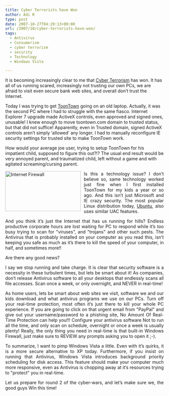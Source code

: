 ```yaml
---
title: Cyber Terrorists have Won
author: Adi R
type: post
date: 2007-10-27T04:29:13+00:00
url: /2007/10/cyber-terrorists-have-won/
tags:
  - Antivirus
  - Consumerism
  - cyber terrorism
  - security
  - Technology
  - Windows Vista

---
```

It is becoming increasingly clear to me that <a href="http://en.wikipedia.org/wiki/Cyber-terrorism" target="_blank">Cyber Terrorism</a> has won. It has all of us running scared, increasingly not trusting our own PCs, we are afraid to visit even secure bank web sites, and overall don&#8217;t trust the Internet.

Today I was trying to get <a href="http://www.toontown.com" target="_blank">ToonTown</a> going on an old laptop. Actually, it was the second PC where I had to struggle with the same fiasco. Internet Explorer 7 upgrade made ActiveX controls, even approved and signed ones, unusable! I knew enough to move toontown.com domain to trusted status, but that did not suffice! Apparently, even in Trusted domain, signed ActiveX controls aren&#8217;t simply &#8216;allowed&#8217; any longer. I had to manually reconfigure IE security settings for trusted site to make ToonTown work.

How would your average joe user, trying to setup ToonTown for his impatient child, supposed to figure this out?!? The usual end result would be very annoyed parent, and traumatized child, left without a game and with agitated screaming/cursing parent.

<p align="justify">
  <img style="border-right: 0px; border-top: 0px; margin: 0px 10px 0px 0px; border-left: 0px; border-bottom: 0px" height="127" alt="Internet Firewall" src="https://i1.wp.com/www.adir1.com//uploads/2007/10/internet-firewall.gif?resize=240%2C127" width="240" align="left" border="0" data-recalc-dims="1" />Is this a technology issue? I don&#8217;t believe so, same technology worked just fine when I first installed ToonTown for my kids a year or so ago. And this isn&#8217;t just Microsoft and IE crazy security. The most popular Linux distribution today, <a href="http://www.ubuntu.com/getubuntu/download" target="_blank">Ubuntu</a>, also uses similar UAC features.
</p>

<p align="justify">
  And you think it&#8217;s just the Internet that has us running for hills? Endless productive corporate hours are lost waiting for PC to respond while it&#8217;s too busy trying to scan for "viruses", and "trojans" and other such pests. The Antivirus that is probably installed on your computer as you read this, isn&#8217;t keeping you safe as much as it&#8217;s there to kill the speed of your computer, in half, and sometimes more!!
</p>

Are there any good news?

<p align="justify">
  I say we stop running and take charge. It is clear that security software is a necessity in these turbulent times, but lets be smart about it! As companies, don&#8217;t release Antivirus software to all your desktops that endlessly scans all file accesses. Scan once a week, or only overnight, and NEVER in real-time!
</p>

<p align="justify">
  As home users, lets be smart about web sites we visit, software we and our kids download and what antivirus programs we use on our PCs. Turn off your real-time protection, most often it&#8217;s just there to kill your whole PC experience. If you are going to click on that urgent email from "PayPal" and give out your username/password to a phishing site, No Amount Of Real-Time Protection can help you!!! Configure your antivirus software Not to run all the time, and only scan on schedule, overnight or once a week is usually plenty! Really, the only thing you need in real-time is that built-in Windows Firewall, just make sure to REVIEW any prompts asking you to open it ;-).
</p>

<p align="justify">
  To summarize, I want to pimp Windows Vista a little. Even with it&#8217;s quirks, it is a more secure alternative to XP today. Furthermore, if you insist on running that Antivirus, Windows Vista introduces background priority scheduling for disk access. This feature should make your computer much more responsive, even as Antivirus is chopping away at it&#8217;s resources trying to "protect" you in real-time.
</p>

<p align="justify">
  Let us prepare for round 2 of the cyber-wars, and let&#8217;s make sure we, the good guys Win this time!
</p>